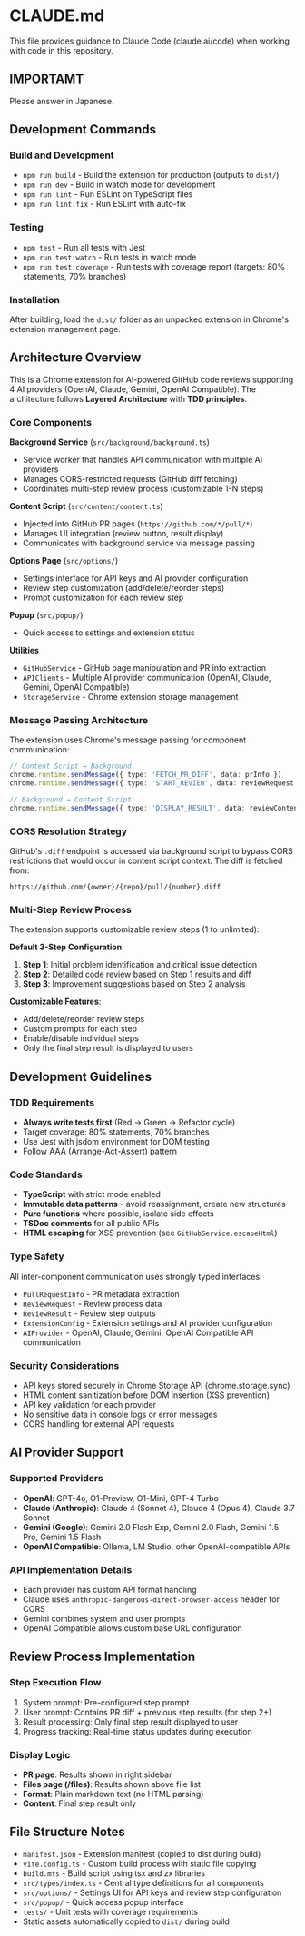 # CLAUDE.md

This file provides guidance to Claude Code (claude.ai/code) when working with code in this repository.

## IMPORTAMT
Please answer in Japanese.

## Development Commands

### Build and Development
- `npm run build` - Build the extension for production (outputs to `dist/`)
- `npm run dev` - Build in watch mode for development
- `npm run lint` - Run ESLint on TypeScript files
- `npm run lint:fix` - Run ESLint with auto-fix

### Testing
- `npm test` - Run all tests with Jest
- `npm run test:watch` - Run tests in watch mode
- `npm run test:coverage` - Run tests with coverage report (targets: 80% statements, 70% branches)

### Installation
After building, load the `dist/` folder as an unpacked extension in Chrome's extension management page.

## Architecture Overview

This is a Chrome extension for AI-powered GitHub code reviews supporting 4 AI providers (OpenAI, Claude, Gemini, OpenAI Compatible). The architecture follows **Layered Architecture** with **TDD principles**.

### Core Components

**Background Service** (`src/background/background.ts`)
- Service worker that handles API communication with multiple AI providers
- Manages CORS-restricted requests (GitHub diff fetching)
- Coordinates multi-step review process (customizable 1-N steps)

**Content Script** (`src/content/content.ts`)
- Injected into GitHub PR pages (`https://github.com/*/pull/*`)
- Manages UI integration (review button, result display)
- Communicates with background service via message passing

**Options Page** (`src/options/`)
- Settings interface for API keys and AI provider configuration
- Review step customization (add/delete/reorder steps)
- Prompt customization for each review step

**Popup** (`src/popup/`)
- Quick access to settings and extension status

**Utilities**
- `GitHubService` - GitHub page manipulation and PR info extraction
- `APIClients` - Multiple AI provider communication (OpenAI, Claude, Gemini, OpenAI Compatible)
- `StorageService` - Chrome extension storage management

### Message Passing Architecture

The extension uses Chrome's message passing for component communication:

```typescript
// Content Script → Background
chrome.runtime.sendMessage({ type: 'FETCH_PR_DIFF', data: prInfo })
chrome.runtime.sendMessage({ type: 'START_REVIEW', data: reviewRequest })

// Background → Content Script  
chrome.runtime.sendMessage({ type: 'DISPLAY_RESULT', data: reviewContent })
```

### CORS Resolution Strategy

GitHub's `.diff` endpoint is accessed via background script to bypass CORS restrictions that would occur in content script context. The diff is fetched from:
```
https://github.com/{owner}/{repo}/pull/{number}.diff
```

### Multi-Step Review Process

The extension supports customizable review steps (1 to unlimited):

**Default 3-Step Configuration**:
1. **Step 1**: Initial problem identification and critical issue detection
2. **Step 2**: Detailed code review based on Step 1 results and diff
3. **Step 3**: Improvement suggestions based on Step 2 analysis

**Customizable Features**:
- Add/delete/reorder review steps
- Custom prompts for each step
- Enable/disable individual steps
- Only the final step result is displayed to users

## Development Guidelines

### TDD Requirements
- **Always write tests first** (Red → Green → Refactor cycle)
- Target coverage: 80% statements, 70% branches
- Use Jest with jsdom environment for DOM testing
- Follow AAA (Arrange-Act-Assert) pattern

### Code Standards
- **TypeScript** with strict mode enabled
- **Immutable data patterns** - avoid reassignment, create new structures
- **Pure functions** where possible, isolate side effects
- **TSDoc comments** for all public APIs
- **HTML escaping** for XSS prevention (see `GitHubService.escapeHtml`)

### Type Safety
All inter-component communication uses strongly typed interfaces:
- `PullRequestInfo` - PR metadata extraction
- `ReviewRequest` - Review process data
- `ReviewResult` - Review step outputs
- `ExtensionConfig` - Extension settings and AI provider configuration
- `AIProvider` - OpenAI, Claude, Gemini, OpenAI Compatible API communication

### Security Considerations
- API keys stored securely in Chrome Storage API (chrome.storage.sync)
- HTML content sanitization before DOM insertion (XSS prevention)
- API key validation for each provider
- No sensitive data in console logs or error messages
- CORS handling for external API requests

## AI Provider Support

### Supported Providers
- **OpenAI**: GPT-4o, O1-Preview, O1-Mini, GPT-4 Turbo
- **Claude (Anthropic)**: Claude 4 (Sonnet 4), Claude 4 (Opus 4), Claude 3.7 Sonnet
- **Gemini (Google)**: Gemini 2.0 Flash Exp, Gemini 2.0 Flash, Gemini 1.5 Pro, Gemini 1.5 Flash
- **OpenAI Compatible**: Ollama, LM Studio, other OpenAI-compatible APIs

### API Implementation Details
- Each provider has custom API format handling
- Claude uses `anthropic-dangerous-direct-browser-access` header for CORS
- Gemini combines system and user prompts
- OpenAI Compatible allows custom base URL configuration

## Review Process Implementation

### Step Execution Flow
1. System prompt: Pre-configured step prompt
2. User prompt: Contains PR diff + previous step results (for step 2+)
3. Result processing: Only final step result displayed to user
4. Progress tracking: Real-time status updates during execution

### Display Logic
- **PR page**: Results shown in right sidebar
- **Files page (/files)**: Results shown above file list
- **Format**: Plain markdown text (no HTML parsing)
- **Content**: Final step result only

## File Structure Notes

- `manifest.json` - Extension manifest (copied to dist during build)
- `vite.config.ts` - Custom build process with static file copying  
- `build.mts` - Build script using tsx and zx libraries
- `src/types/index.ts` - Central type definitions for all components
- `src/options/` - Settings UI for API keys and review step configuration
- `src/popup/` - Quick access popup interface
- `tests/` - Unit tests with coverage requirements
- Static assets automatically copied to `dist/` during build